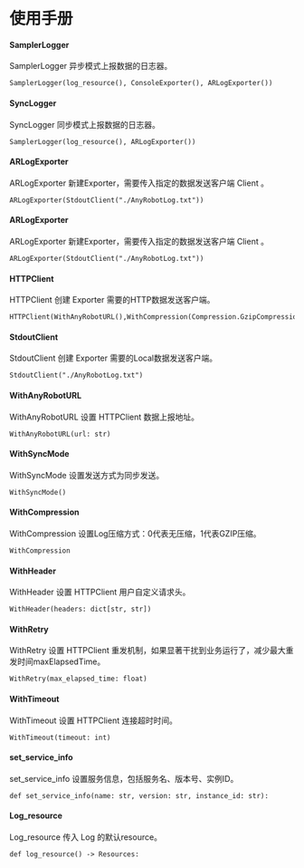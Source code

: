 # 使用手册

#### SamplerLogger

SamplerLogger 异步模式上报数据的日志器。

```
SamplerLogger(log_resource(), ConsoleExporter(), ARLogExporter())
```

#### SyncLogger

SyncLogger 同步模式上报数据的日志器。

```
SamplerLogger(log_resource(), ARLogExporter())
```

#### ARLogExporter

ARLogExporter 新建Exporter，需要传入指定的数据发送客户端 Client 。

```
ARLogExporter(StdoutClient("./AnyRobotLog.txt"))
```

#### ARLogExporter

ARLogExporter 新建Exporter，需要传入指定的数据发送客户端 Client 。

```
ARLogExporter(StdoutClient("./AnyRobotLog.txt"))
```

#### HTTPClient

HTTPClient 创建 Exporter 需要的HTTP数据发送客户端。

```
HTTPClient(WithAnyRobotURL(),WithCompression(Compression.GzipCompression))
```

#### StdoutClient

StdoutClient 创建 Exporter 需要的Local数据发送客户端。

```
StdoutClient("./AnyRobotLog.txt")
```

#### WithAnyRobotURL

WithAnyRobotURL 设置 HTTPClient 数据上报地址。

```
WithAnyRobotURL(url: str)
```

#### WithSyncMode

WithSyncMode 设置发送方式为同步发送。

```
WithSyncMode()
```

#### WithCompression

WithCompression 设置Log压缩方式：0代表无压缩，1代表GZIP压缩。

```
WithCompression
```

#### WithHeader

WithHeader 设置 HTTPClient 用户自定义请求头。

```
WithHeader(headers: dict[str, str])
```

#### WithRetry

WithRetry 设置 HTTPClient 重发机制，如果显著干扰到业务运行了，减少最大重发时间maxElapsedTime。

```
WithRetry(max_elapsed_time: float)
```

#### WithTimeout

WithTimeout 设置 HTTPClient 连接超时时间。

```
WithTimeout(timeout: int)
```

#### set_service_info

set_service_info 设置服务信息，包括服务名、版本号、实例ID。

```
def set_service_info(name: str, version: str, instance_id: str):
```

#### Log_resource

Log_resource 传入 Log 的默认resource。

```
def log_resource() -> Resources:
```

